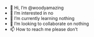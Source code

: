 - 👋 Hi, I’m @woodyamazing
- 👀 I’m interested in no
- 🌱 I’m currently learning nothing
- 💞️ I’m looking to collaborate on nothing
- 📫 How to reach me please don't

<!---
woodyamazing/woodyamazing is a ✨ special ✨ repository because its `README.md` (this file) appears on your GitHub profile.
You can click the Preview link to take a look at your changes.
--->
